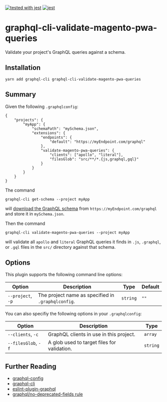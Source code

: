 [![tested with jest](https://img.shields.io/badge/tested_with-jest-99424f.svg)](https://github.com/facebook/jest) [![jest](https://jestjs.io/img/jest-badge.svg)](https://github.com/facebook/jest)

# graphql-cli-validate-magento-pwa-queries

Validate your project's GraphQL queries against a schema.

## Installation

```
yarn add graphql-cli graphql-cli-validate-magento-pwa-queries
```

## Summary

Given the following `.graphqlconfig`:

```
{
    "projects": {
        "myApp": {
            "schemaPath": "mySchema.json",
            "extensions": {
                "endpoints": {
                    "default": "https://myEndpoint.com/graphql"
                },
                "validate-magento-pwa-queries": {
                    "clients": ["apollo", "literal"],
                    "filesGlob": "src/**/*.{js,graphql,gql}"
                }
            }
        }
    }
}
```

The command

```
graphql-cli get-schema --project myApp
```

will [download the GraphQL schema](https://oss.prisma.io/content/graphql-cli/06-schema-handling)
from `https://myEndpoint.com/graphql` and store it in `mySchema.json`.

Then the command

```
graphql-cli validate-magento-pwa-queries --project myApp
```

will validate all `apollo` and `literal` GraphQL queries it finds in `.js`, `.graphql`, or `.gql` files in the `src/` directory
against that schema.

## Options

This plugin supports the following command line options:

| Option            | Description                                        | Type     | Default |
| ----------------- | -------------------------------------------------- | -------- | ------- |
| `--project`, `-p` | The project name as specified in `.graphqlconfig`. | `string` | `""`    |

You can also specifiy the following options in your `.graphqlconfig`:

| Option              | Description                                 | Type     |
| ------------------- | ------------------------------------------- | -------- |
| `--clients`, `-c`   | GraphQL clients in use in this project.     | `array`  |
| `--filesGlob`, `-f` | A glob used to target files for validation. | `string` |

## Further Reading

-   [graphql-config](https://github.com/prisma/graphql-config)
-   [graphql-cli](https://github.com/graphql-cli/graphql-cli)
-   [eslint-plugin-graphql](https://github.com/apollographql/eslint-plugin-graphql)
-   [graphql/no-deprecated-fields rule](https://github.com/apollographql/eslint-plugin-graphql#no-deprecated-fields-validation-rule)
